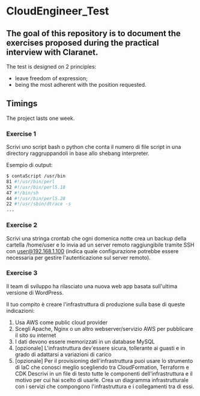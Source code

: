 # CloudEngineer_Test
The goal of this repository is to document the exercises proposed during the practical interview with Claranet.
---
The test is designed on 2 principles:
- leave freedom of expression;
- being the most adherent with the position requested.

## Timings

The project lasts one week.

### Exercise 1
Scrivi uno script bash o python che conta il numero di file script in una directory raggruppandoli in base allo shebang interpreter. 

Esempio di output: 
```bash
$ contaScript /usr/bin
81 #!/usr/bin/perl
52 #!/usr/bin/perl5.18
47 #!/bin/sh
44 #!/usr/bin/perl5.28
22 #!/usr/sbin/dtrace -s
...
```
### Exercise 2
Scrivi una stringa crontab che ogni domenica notte crea un backup della cartella /home/user e lo invia ad un server remoto raggiungibile tramite SSH con user@192.168.1.100 
(indica quale configurazione potrebbe essere necessaria per gestire l'autenticazione sul server remoto).

### Exercise 3
Il team di sviluppo ha rilasciato una nuova web app basata sull'ultima versione di WordPress.

Il tuo compito è creare l'infrastruttura di produzione sulla base di queste indicazioni:
1.	Usa AWS come public cloud provider
2.	Scegli Apache, Nginx o un altro webserver/servizio AWS per pubblicare il sito su internet
3.	I dati devono essere memorizzati in un database MySQL
4.	[opzionale] L'infrastruttura dev'essere sicura, tollerante ai guasti e in grado di adattarsi a variazioni di carico
5.	[opzionale] Per il provisioning dell'infrastruttura puoi usare lo strumento di IaC che conosci meglio scegliendo tra CloudFormation, Terraform e CDK
Descrivi in un file di testo tutte le componenti dell'infrastruttura e il motivo per cui hai scelto di usarle. Crea un diagramma infrastrutturale con i servizi che compongono l'infrastruttura e i collegamenti tra di essi.
